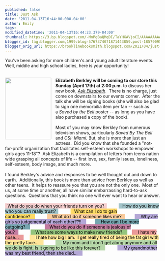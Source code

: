 ```yaml
---
published: false
title: Just Ask
date: '2011-04-13T16:44:00.000-04:00'
author: Emily
tags: 
modified_datetime: '2011-04-13T16:44:23.379-04:00'
thumbnail: https://3.bp.blogspot.com/-MnPgBaQMqDI/TaYHXAVjoCI/AAAAAAAAAPc/2jqRCdlm36w/s72-c/Ask-Elizabeth-Berkley-Elizabeth-9780399254499.jpg
blogger_id: tag:blogger.com,1999:blog-5767374071871443859.post-1857909543733478871
blogger_orig_url: https://brooklinebooksmith.blogspot.com/2011/04/just-ask.html
---
```


You've been asking for more children's and young adult literature events.&nbsp; Well, middle and high school ladies, here is your opportunity! <br /><br /><div class="separator" style="clear: both; text-align: center;"><a href="https://3.bp.blogspot.com/-MnPgBaQMqDI/TaYHXAVjoCI/AAAAAAAAAPc/2jqRCdlm36w/s1600/Ask-Elizabeth-Berkley-Elizabeth-9780399254499.jpg" imageanchor="1" style="clear: left; cssfloat: left; float: left; margin-bottom: 1em; margin-right: 1em;"><img border="0" height="200" r6="true" src="https://3.bp.blogspot.com/-MnPgBaQMqDI/TaYHXAVjoCI/AAAAAAAAAPc/2jqRCdlm36w/s200/Ask-Elizabeth-Berkley-Elizabeth-9780399254499.jpg" width="150" /></a></div><strong>Elizabeth Berkley will be coming to our store this Sunday (April 17th) at 2:00 p.m.</strong> to discuss her new book, <em><a href="https://www.brooklinebooksmith-shop.com/book/9780399254499">Ask Elizabeth</a></em>.&nbsp; There is no charge, just come on downstairs to our events corner.&nbsp; After the talk she will be signing books (she will also be glad to sign one&nbsp;memorbilia item per fan&nbsp;-- such as a&nbsp;<em>Saved by the Bell </em>poster -- as long as you have also purchased a copy of the book).<br /><br />Most of you may know Berkley from numerous television shows, particularly <em>Saved By The Bell </em>and<em> CSI: Miami.</em>&nbsp;But,&nbsp;she is more than just an actress.&nbsp; Did you know that she&nbsp;founded a&nbsp;"not-for-profit organization that facilitates self-esteem workshops to empower girls ages 11-18"?&nbsp; Ask Elizabeth is a compilation of letters from teens nation wide grasping all concepts of life -- first love, sex, family issues, loneliness, self-esteem, body image, and much more.<br /><br />I found Berkley's advice and responses to be well thought out and down to earth.&nbsp; Additionally, this book is more than advice from Berkley as well as other teens.&nbsp; It helps to reassure you that you are not the only one.&nbsp; Most of us, at some time or another, all have similar embarrassing hard-to-ask questions.&nbsp; Questions that you think no one will ever want to hear or answer.<br /><br /><span style="color: black;"><span style="background-color: #f4cccc;">&nbsp; What do you do when your friends turn on you?&nbsp;&nbsp;</span>&nbsp;&nbsp;&nbsp;&nbsp;&nbsp;&nbsp;&nbsp;&nbsp;&nbsp;&nbsp;<span style="background-color: #a2c4c9;">&nbsp; &nbsp;How do you know who you can really trust?&nbsp;&nbsp;</span>&nbsp;&nbsp;&nbsp;&nbsp;&nbsp;&nbsp;&nbsp;&nbsp;&nbsp;&nbsp;<span style="background-color: #ffd966;">&nbsp;&nbsp; What can I do to gain confidence?&nbsp;&nbsp;&nbsp;&nbsp;</span>&nbsp;&nbsp;&nbsp;&nbsp;&nbsp;&nbsp;&nbsp;&nbsp;&nbsp;&nbsp;<span style="background-color: #f9cb9c;">&nbsp;&nbsp;&nbsp; What do I do if someone likes me?&nbsp;&nbsp;&nbsp;</span>&nbsp;&nbsp;&nbsp;&nbsp;&nbsp;&nbsp;&nbsp;&nbsp;<span style="background-color: #b4a7d6;">&nbsp;&nbsp;&nbsp;&nbsp; Why are girls so judgemental of each other??!!&nbsp;&nbsp;&nbsp;&nbsp;</span>&nbsp;&nbsp;&nbsp;&nbsp;&nbsp;&nbsp;&nbsp;<span style="background-color: #76a5af;">&nbsp;&nbsp;&nbsp;&nbsp; How can I be more outgoing?&nbsp;&nbsp;&nbsp;&nbsp;</span>&nbsp;&nbsp;&nbsp;&nbsp;&nbsp;&nbsp;&nbsp;&nbsp;&nbsp;&nbsp;&nbsp;&nbsp;<span style="background-color: #c27ba0;">&nbsp;&nbsp;&nbsp; What do you do if someone is jealous of you?&nbsp;&nbsp;&nbsp;</span>&nbsp;&nbsp;&nbsp;&nbsp;&nbsp;&nbsp;&nbsp;&nbsp;&nbsp;&nbsp;<span style="background-color: #93c47d;">&nbsp;&nbsp;&nbsp; What are some ways to make new friends?&nbsp;&nbsp;&nbsp; </span>&nbsp;&nbsp;&nbsp; <span style="background-color: #ea9999;">&nbsp;&nbsp;&nbsp;&nbsp; I hate my nose...&nbsp;&nbsp;&nbsp;&nbsp;</span>&nbsp;&nbsp;&nbsp;&nbsp;&nbsp;<span style="background-color: #ffe599;">&nbsp;&nbsp;&nbsp;&nbsp; I&nbsp;hate how big I am.&nbsp; I get really tired of being the fat girl with the pretty face...&nbsp;&nbsp;&nbsp;&nbsp;</span>&nbsp;&nbsp;&nbsp;&nbsp;&nbsp;&nbsp;&nbsp;&nbsp;&nbsp;&nbsp;<span style="background-color: #b6d7a8;">&nbsp;&nbsp;&nbsp;&nbsp;&nbsp; My mom and I don't get along anymore and all we do is fight. Is it going to be like this forever?&nbsp;&nbsp;&nbsp;&nbsp;</span>&nbsp;&nbsp;&nbsp;&nbsp;&nbsp;&nbsp;&nbsp;&nbsp;&nbsp;&nbsp;<span style="background-color: #b4a7d6;">&nbsp; &nbsp;&nbsp; My grandmother was my best friend, then she died...&nbsp;&nbsp;&nbsp;&nbsp; </span></span>